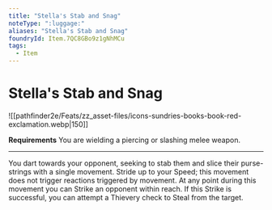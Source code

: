 ```yaml
---
title: "Stella's Stab and Snag"
noteType: ":luggage:"
aliases: "Stella's Stab and Snag"
foundryId: Item.7QC8GBo9z1gNhMCu
tags:
  - Item
---
```


# Stella's Stab and Snag
![[pathfinder2e/Feats/zz_asset-files/icons-sundries-books-book-red-exclamation.webp|150]]

**Requirements** You are wielding a piercing or slashing melee weapon.

* * *

You dart towards your opponent, seeking to stab them and slice their purse-strings with a single movement. Stride up to your Speed; this movement does not trigger reactions triggered by movement. At any point during this movement you can Strike an opponent within reach. If this Strike is successful, you can attempt a Thievery check to Steal from the target.
